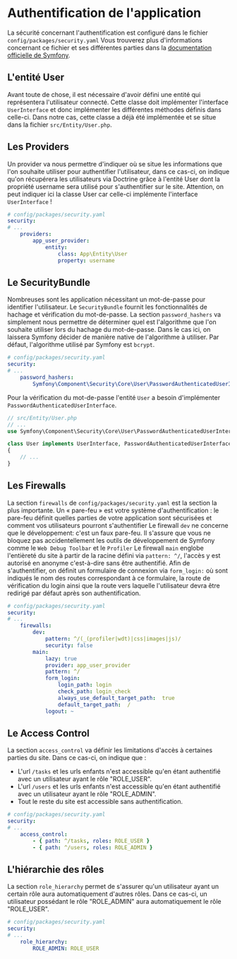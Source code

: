 # Authentification de l'application
La sécurité concernant l'authentification est configuré dans le fichier `config/packages/security.yaml`
Vous trouverez plus d'informations concernant ce fichier et ses différentes parties dans la [documentation officielle de Symfony](https://symfony.com/doc/4.2/security.html).

## L'entité User
Avant toute de chose, il est nécessaire d'avoir défini une entité qui représentera l'utilisateur connecté. 
Cette classe doit implémenter l'interface `UserInterface` et donc implémenter les différentes méthodes définis dans celle-ci.
Dans notre cas, cette classe a déjà été implémentée et se situe dans la fichier `src/Entity/User.php`.

## Les Providers
Un provider va nous permettre d'indiquer où se situe les informations que l'on souhaite utiliser pour authentifier l'utilisateur, dans ce cas-ci, on indique qu'on récupérera les utilisateurs via Doctrine grâce à l'entité User dont la propriété username sera utilisé pour s'authentifier sur le site.
Attention, on peut indiquer ici la classe User car celle-ci implémente l'interface `UserInterface` !
```yaml
# config/packages/security.yaml
security:
# ...
	providers:
		app_user_provider:
			entity:
				class: App\Entity\User
				property: username
```

## Le SecurityBundle
Nombreuses sont les application nécessitant un mot-de-passe pour identifier l'utilisateur. Le ``SecurityBundle`` fournit les fonctionnalités de hachage et vérification du mot-de-passe. La section ``password_hashers`` va simplement nous permettre de déterminer quel est l'algorithme que l'on souhaite utiliser lors du hachage du mot-de-passe. Dans le cas ici, on laissera Symfony décider de manière native de l'algorithme à utiliser. Par défaut, l'algorithme utilisé par Symfony est `bcrypt`.
```yaml
# config/packages/security.yaml
security:
# ...
	password_hashers:
		Symfony\Component\Security\Core\User\PasswordAuthenticatedUserInterface: 'auto'
```
Pour la vérification du mot-de-passe l'entité ``User`` a besoin d'implémenter ``PasswordAuthenticatedUserInterface``.
```php
// src/Entity/User.php
// ...
use Symfony\Component\Security\Core\User\PasswordAuthenticatedUserInterface;

class User implements UserInterface, PasswordAuthenticatedUserInterface
{
    // ...
}
```

## Les Firewalls
La section ``firewalls`` de ``config/packages/security.yaml`` est la section la plus importante. Un « pare-feu » est votre système d'authentification : le pare-feu définit quelles parties de votre application sont sécurisées et comment vos utilisateurs pourront s'authentifier
Le firewall `dev` ne concerne que le développement: c'est un faux pare-feu. Il s'assure que vous ne bloquez pas accidentellement les outils de développement de Symfony comme le ``Web Debug Toolbar`` et le ``Profiler``
Le firewall `main` englobe l'entièreté du site à partir de la racine défini via `pattern: ^/`, l'accès y est autorisé en anonyme c'est-à-dire sans être authentifié.
Afin de s'authentifier, on définit un formulaire de connexion via `form_login:` où sont indiqués le nom des routes correspondant à ce formulaire, la route de vérification du login ainsi que la route vers laquelle l'utilisateur devra être redirigé par défaut après son authentification.
```yaml
# config/packages/security.yaml
security:
# ...
	firewalls:
		dev:
			pattern: ^/(_(profiler|wdt)|css|images|js)/
			security: false
		main:
			lazy: true
			provider: app_user_provider
			pattern: ^/
			form_login:
				login_path: login
				check_path: login_check
				always_use_default_target_path:  true
				default_target_path:  /
			logout: ~
```

## Le Access Control
La section ``access_control`` va définir les limitations d'accès à certaines parties du site.
Dans ce cas-ci, on indique que :
- L'url ``/tasks`` et les urls enfants n'est accessible qu'en étant authentifié avec un utilisateur ayant le rôle "ROLE_USER".
- L'url ``/users`` et les urls enfants n'est accessible qu'en étant authentifié avec un utilisateur ayant le rôle "ROLE_ADMIN".
- Tout le reste du site est accessible sans authentification.
```yaml
# config/packages/security.yaml
security:
# ...
	access_control:
		- { path: ^/tasks, roles: ROLE_USER }
		- { path: ^/users, roles: ROLE_ADMIN }
```

## L'hiérarchie des rôles
La section ``role_hierarchy`` permet de s'assurer qu'un utilisateur ayant un certain rôle aura automatiquement d'autres rôles.
Dans ce cas-ci, un utilisateur possédant le rôle "ROLE_ADMIN" aura automatiquement le rôle "ROLE_USER".
```yaml
# config/packages/security.yaml
security:
# ...
	role_hierarchy:
	    ROLE_ADMIN: ROLE_USER
```